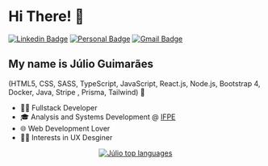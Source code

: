 
<h1>Hi There! 👋</h1>

[![Linkedin Badge](https://img.shields.io/badge/-LinkedIn-6633cc?style=flat-square&logo=Linkedin&logoColor=white&link=https://https://www.linkedin.com/in/j%C3%BAlio-guimar%C3%A3es-183110162/)](https://www.linkedin.com/in/j%C3%BAlio-guimar%C3%A3es-183110162/)
[![Personal Badge](https://img.shields.io/badge/-Website-6633cc?style=flat-square&logo=Me&logoColor=white&link=https://www.fernandakipper.com/)](https://juliocesar.netlify.app/)
[![Gmail Badge](https://img.shields.io/badge/-juliocesaoguimaraes@gmail.com-6633cc?style=flat-square&logo=Gmail&logoColor=white&link=mailto:juliocesaoguimaraes@gmail.com)](mailto:juliocesaoguimaraes@gmail.com)

## My name is Júlio Guimarães
(HTML5, CSS, SASS, TypeScript, JavaScript, React.js, Node.js, Bootstrap 4, Docker, Java, Stripe , Prisma, Tailwind) 🚀
- 🧑‍💻 Fullstack Developer
- 🎓 Analysis and Systems Development @ [IFPE](https://portal.ifpe.edu.br/recife/)
- 🌐 Web Development Lover
- 🧑‍🎨 Interests in UX Desginer 


<div align="center">
  
[![Júlio top languages](https://github-readme-stats.vercel.app/api/top-langs/?username=ocesar9&theme=blue-white)](https://github.com/ocesar9/github-readme-stats)
  
 </div>
